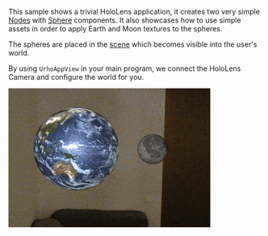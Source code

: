 This sample shows a trivial HoloLens application, it creates two very simple 
[Nodes](https://developer.xamarin.com/api/type/Urho.Node) with [Sphere](https://developer.xamarin.com/api/type/Urho.Shapes.Sphere) components. 
It also showcases how to use simple assets in order to apply Earth and Moon textures to the spheres.

The spheres are placed in the [scene](https://developer.xamarin.com/api/type/Urho.Scene) which becomes
visible into the user's world.

By using `UrhoAppView` in your main program, we connect the HoloLens Camera and configure the
world for you.

![Screenshot](Screenshots/Video2.gif) 
